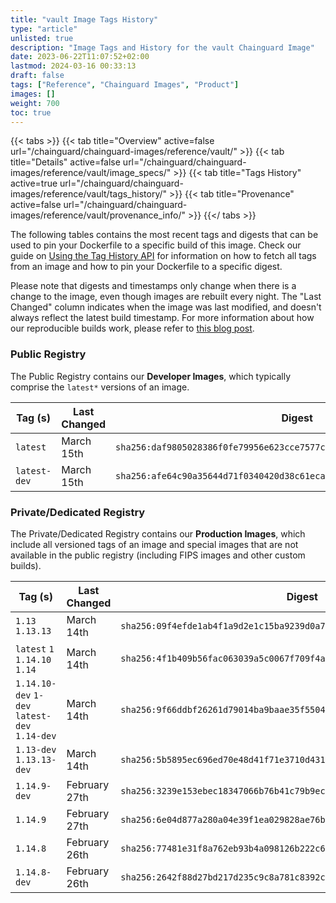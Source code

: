 ```yaml
---
title: "vault Image Tags History"
type: "article"
unlisted: true
description: "Image Tags and History for the vault Chainguard Image"
date: 2023-06-22T11:07:52+02:00
lastmod: 2024-03-16 00:33:13
draft: false
tags: ["Reference", "Chainguard Images", "Product"]
images: []
weight: 700
toc: true
---
```


{{< tabs >}}
{{< tab title="Overview" active=false url="/chainguard/chainguard-images/reference/vault/" >}}
{{< tab title="Details" active=false url="/chainguard/chainguard-images/reference/vault/image_specs/" >}}
{{< tab title="Tags History" active=true url="/chainguard/chainguard-images/reference/vault/tags_history/" >}}
{{< tab title="Provenance" active=false url="/chainguard/chainguard-images/reference/vault/provenance_info/" >}}
{{</ tabs >}}

The following tables contains the most recent tags and digests that can be used to pin your Dockerfile to a specific build of this image. Check our guide on [Using the Tag History API](/chainguard/chainguard-images/using-the-tag-history-api/) for information on how to fetch all tags from an image and how to pin your Dockerfile to a specific digest.

Please note that digests and timestamps only change when there is a change to the image, even though images are rebuilt every night. The "Last Changed" column indicates when the image was last modified, and doesn't always reflect the latest build timestamp. For more information about how our reproducible builds work, please refer to [this blog post](https://www.chainguard.dev/unchained/reproducing-chainguards-reproducible-image-builds).

### Public Registry
The Public Registry contains our **Developer Images**, which typically comprise the `latest*` versions of an image.

| Tag (s)       | Last Changed | Digest                                                                    |
|---------------|--------------|---------------------------------------------------------------------------|
|  `latest`     | March 15th   | `sha256:daf9805028386f0fe79956e623cce7577cd148f4ee3329ce636b09f75fabec42` |
|  `latest-dev` | March 15th   | `sha256:afe64c90a35644d71f0340420d38c61eca6a8442083244ce70b08019f17e20cc` |


### Private/Dedicated Registry
The Private/Dedicated Registry contains our **Production Images**, which include all versioned tags of an image and special images that are not available in the public registry (including FIPS images and other custom builds).

| Tag (s)                                        | Last Changed  | Digest                                                                    |
|------------------------------------------------|---------------|---------------------------------------------------------------------------|
|  `1.13` `1.13.13`                              | March 14th    | `sha256:09f4efde1ab4f1a9d2e1c15ba9239d0a719beeb574127026e5eeb8c89c136be0` |
|  `latest` `1` `1.14.10` `1.14`                 | March 14th    | `sha256:4f1b409b56fac063039a5c0067f709f4a2c6eece7146c77627427315b2981196` |
|  `1.14.10-dev` `1-dev` `latest-dev` `1.14-dev` | March 14th    | `sha256:9f66ddbf26261d79014ba9baae35f55046553cfd0f9574f188a434548ed45ead` |
|  `1.13-dev` `1.13.13-dev`                      | March 14th    | `sha256:5b5895ec696ed70e48d41f71e3710d43182f19b0a72fee471fc97c0ffb785244` |
|  `1.14.9-dev`                                  | February 27th | `sha256:3239e153ebec18347066b76b41c79b9ecf441c0ee825f74807324da2f1b414f4` |
|  `1.14.9`                                      | February 27th | `sha256:6e04d877a280a04e39f1ea029828ae76b2a300a6324e74c6d7c0338ee26cbd45` |
|  `1.14.8`                                      | February 26th | `sha256:77481e31f8a762eb93b4a098126b222c69bea62e9db1548e66d8c88459053d30` |
|  `1.14.8-dev`                                  | February 26th | `sha256:2642f88d27bd217d235c9c8a781c8392cf94ff0e1a5d1c6c61ec6ee6ae9d9e7f` |

